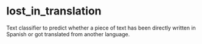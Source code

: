 # lost_in_translation

Text classifier to predict whether a piece of text has been directly written in Spanish or got translated from another language.
